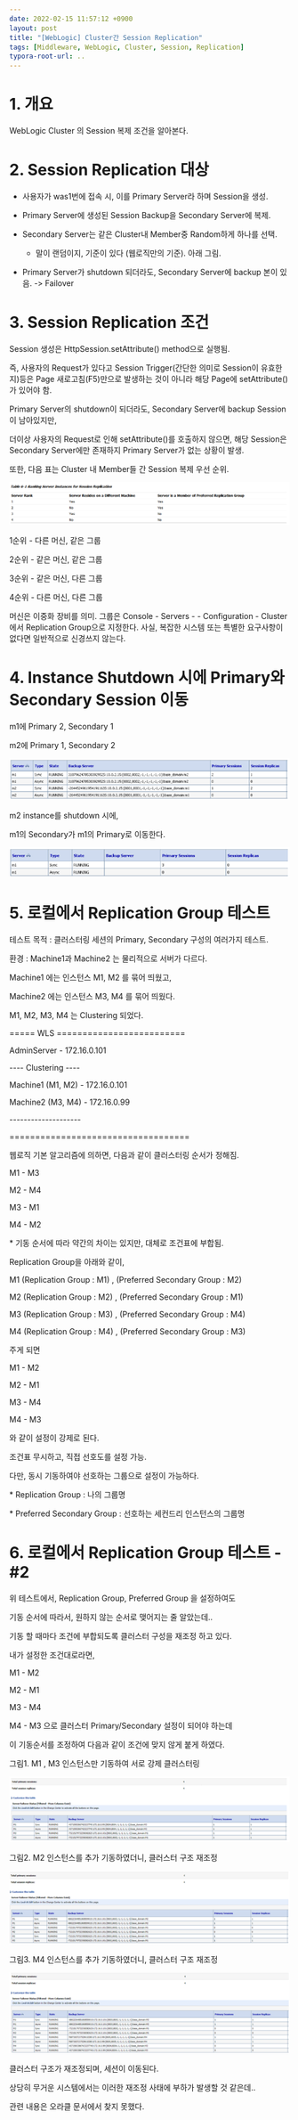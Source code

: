 ```yaml
---
date: 2022-02-15 11:57:12 +0900
layout: post
title: "[WebLogic] Cluster간 Session Replication"
tags: [Middleware, WebLogic, Cluster, Session, Replication]
typora-root-url: ..
---
```



# 1. 개요

WebLogic Cluster 의 Session 복제 조건을 알아본다.



# 2. Session Replication 대상

- 사용자가 was1번에 접속 시, 이를 Primary Server라 하며 Session을 생성.
- Primary Server에 생성된 Session Backup을 Secondary Server에 복제.
- Secondary Server는 같은 Cluster내 Member중 Random하게 하나를 선택.
  - 말이 랜덤이지, 기준이 있다 (웹로직만의 기준). 아래 그림.

- Primary Server가 shutdown 되더라도, Secondary Server에 backup 본이 있음. -> Failover



# 3. Session Replication 조건

Session 생성은 HttpSession.setAttribute() method으로 실행됨.

즉, 사용자의 Request가 있다고 Session Trigger(간단한 의미로 Session이 유효한지)등은 Page 새로고침(F5)만으로 발생하는 것이 아니라 해당 Page에 setAttribute()가 있어야 함.



Primary Server의 shutdown이 되더라도, Secondary Server에 backup Session이 남아있지만,

더이상 사용자의 Request로 인해 setAttribute()를 호출하지 않으면, 해당 Session은 Secondary Server에만 존재하지 Primary Server가 없는 상황이 발생.



또한, 다음 표는 Cluster 내 Member들 간 Session 복제 우선 순위.

![SessionReplication_1](/../assets_copy_final/posts/images/WebLogic/Session-Replication/Session-Replication_1.png)



1순위 - 다른 머신, 같은 그룹

2순위 - 같은 머신, 같은 그룹

3순위 - 같은 머신, 다른 그룹

4순위 - 다른 머신, 다른 그룹



머신은 이중화 장비를 의미. 그룹은 Console - Servers - <instance> - Configuration - Cluster에서 Replication Group으로 지정한다. 사실, 복잡한 시스템 또는 특별한 요구사항이 없다면 일반적으로 신경쓰지 않는다.



# 4. Instance Shutdown 시에 Primary와 Secondary Session 이동

m1에 Primary 2, Secondary 1

m2에 Primary 1, Secondary 2

![SessionReplication_2](/../assets_copy_final/posts/images/WebLogic/Session-Replication/Session-Replication_2.png)





m2 instance를 shutdown 시에,

m1의 Secondary가 m1의 Primary로 이동한다.

![SessionReplication_3](/../assets_copy_final/posts/images/WebLogic/Session-Replication/Session-Replication_3.png)





# 5. 로컬에서 Replication Group 테스트

테스트 목적 : 클러스터링 세션의 Primary, Secondary 구성의 여러가지 테스트.

환경 : Machine1과 Machine2 는 물리적으로 서버가 다르다.

Machine1 에는 인스턴스 M1, M2 를 묶어 띄웠고,

Machine2 에는 인스턴스 M3, M4 를 묶어 띄웠다.



M1, M2, M3, M4 는 Clustering 되었다.



===== WLS =========================



AdminServer - 172.16.0.101



---- Clustering ----

Machine1 (M1, M2) - 172.16.0.101

Machine2 (M3, M4) - 172.16.0.99

\--------------------

===================================



웹로직 기본 알고리즘에 의하면, 다음과 같이 클러스터링 순서가 정해짐.

M1 - M3

M2 - M4

M3 - M1

M4 - M2

\* 기동 순서에 따라 약간의 차이는 있지만, 대체로 조건표에 부합됨.





Replication Group을 아래와 같이,

M1 (Replication Group : M1) , (Preferred Secondary Group : M2)

M2 (Replication Group : M2) , (Preferred Secondary Group : M1)

M3 (Replication Group : M3) , (Preferred Secondary Group : M4)

M4 (Replication Group : M4) , (Preferred Secondary Group : M3)

주게 되면



M1 - M2

M2 - M1

M3 - M4

M4 - M3

와 같이 설정이 강제로 된다.

조건표 무시하고, 직접 선호도를 설정 가능.

다만, 동시 기동하여야 선호하는 그룹으로 설정이 가능하다.

\* Replication Group : 나의 그룹명

\* Preferred Secondary Group : 선호하는 세컨드리 인스턴스의 그룹명



# 6. 로컬에서 Replication Group 테스트 - #2

위 테스트에서, Replication Group, Preferred Group 을 설정하여도

기동 순서에 따라서, 원하지 않는 순서로 맺어지는 줄 알았는데..



기동 할 때마다 조건에 부합되도록 클러스터 구성을 재조정 하고 있다.



내가 설정한 조건대로라면,

M1 - M2

M2 - M1

M3 - M4

M4 - M3 으로 클러스터 Primary/Secondary 설정이 되어야 하는데

이 기동순서를 조정하여 다음과 같이 조건에 맞지 않게 붙게 하였다.



그림1. M1 , M3 인스턴스만 기동하여 서로 강제 클러스터링

![SessionReplication_4](/../assets_copy_final/posts/images/WebLogic/Session-Replication/Session-Replication_4.png)





그림2. M2 인스턴스를 추가 기동하였더니, 클러스터 구조 재조정

![SessionReplication_5](/../assets_copy_final/posts/images/WebLogic/Session-Replication/Session-Replication_5.png)





그림3. M4 인스턴스를 추가 기동하였더니, 클러스터 구조 재조정

![SessionReplication_6](/../assets_copy_final/posts/images/WebLogic/Session-Replication/Session-Replication_6.png)





클러스터 구조가 재조정되며, 세션이 이동된다.

상당히 무거운 시스템에서는 이러한 재조정 사태에 부하가 발생할 것 같은데..

관련 내용은 오라클 문서에서 찾지 못했다.

